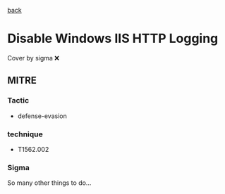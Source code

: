 [back](../index.md)
# Disable Windows IIS HTTP Logging
Cover by sigma :x: 

## MITRE
### Tactic
  - defense-evasion

### technique
  - T1562.002

### Sigma

 So many other things to do...